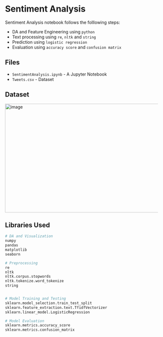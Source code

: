 # Sentiment Analysis
Sentiment Analysis notebook follows the folllowing steps:
- DA and Feature Engineering using `python`
- Text processing using `re`, `nltk` and `string`
- Prediction using `logistic regression`
- Evaluation using `accuracy score` and `confusion matrix`

## Files

- `SentimentAnalysis.ipynb` - A Jupyter Notebook
- `Tweets.csv` - Dataset

## Dataset
<img width="529" height="359" alt="image" src="https://github.com/user-attachments/assets/ed67c146-4039-4ee9-a7c4-7cac222dfc33" />


## Libraries Used

```python
# DA and Visualization
numpy
pandas
matplotlib
seaborn

# Preprocessing
re
nltk
nltk.corpus.stopwords
nltk.tokenize.word_tokenize
string


# Model Training and Testing
sklearn.model_selection.train_test_split
sklearn.feature_extraction.text.TfidfVectorizer
sklearn.linear_model.LogisticRegression

# Model Evaluation
sklearn.metrics.accuracy_score
sklearn.metrics.confusion_matrix
```
